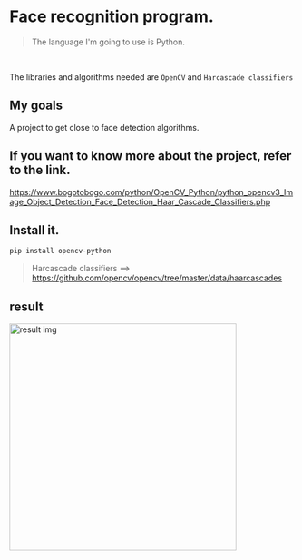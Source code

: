 # Face recognition program.

>The language I'm going to use is Python.
<br>

The libraries and algorithms needed are `OpenCV` and `Harcascade classifiers`

## My goals
A project to get close to face detection algorithms.

## If you want to know more about the project, refer to the link.
https://www.bogotobogo.com/python/OpenCV_Python/python_opencv3_Image_Object_Detection_Face_Detection_Haar_Cascade_Classifiers.php

## Install it.

```bash
pip install opencv-python
```
> Harcascade classifiers ==> https://github.com/opencv/opencv/tree/master/data/haarcascades

## result
<img width="400" alt="result img" src="https://t1.daumcdn.net/cfile/tistory/24599C3D5953CD6724">
